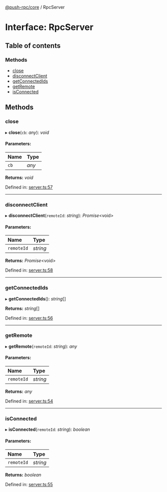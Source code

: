 [@push-rpc/core](../README.md) / RpcServer

# Interface: RpcServer

## Table of contents

### Methods

- [close](rpcserver.md#close)
- [disconnectClient](rpcserver.md#disconnectclient)
- [getConnectedIds](rpcserver.md#getconnectedids)
- [getRemote](rpcserver.md#getremote)
- [isConnected](rpcserver.md#isconnected)

## Methods

### close

▸ **close**(`cb`: *any*): *void*

#### Parameters:

| Name | Type |
| :------ | :------ |
| `cb` | *any* |

**Returns:** *void*

Defined in: [server.ts:57](https://github.com/vasyas/typescript-rpc/blob/4c1eb2a/packages/core/src/server.ts#L57)

___

### disconnectClient

▸ **disconnectClient**(`remoteId`: *string*): *Promise*<void\>

#### Parameters:

| Name | Type |
| :------ | :------ |
| `remoteId` | *string* |

**Returns:** *Promise*<void\>

Defined in: [server.ts:58](https://github.com/vasyas/typescript-rpc/blob/4c1eb2a/packages/core/src/server.ts#L58)

___

### getConnectedIds

▸ **getConnectedIds**(): *string*[]

**Returns:** *string*[]

Defined in: [server.ts:56](https://github.com/vasyas/typescript-rpc/blob/4c1eb2a/packages/core/src/server.ts#L56)

___

### getRemote

▸ **getRemote**(`remoteId`: *string*): *any*

#### Parameters:

| Name | Type |
| :------ | :------ |
| `remoteId` | *string* |

**Returns:** *any*

Defined in: [server.ts:54](https://github.com/vasyas/typescript-rpc/blob/4c1eb2a/packages/core/src/server.ts#L54)

___

### isConnected

▸ **isConnected**(`remoteId`: *string*): *boolean*

#### Parameters:

| Name | Type |
| :------ | :------ |
| `remoteId` | *string* |

**Returns:** *boolean*

Defined in: [server.ts:55](https://github.com/vasyas/typescript-rpc/blob/4c1eb2a/packages/core/src/server.ts#L55)
